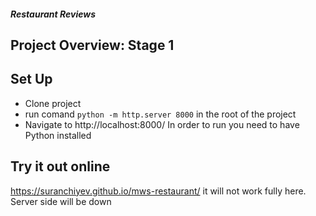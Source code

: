 #### _Restaurant Reviews_

## Project Overview: Stage 1

## Set Up
* Clone project 
* run comand `python -m http.server 8000` in the root of the project 
* Navigate to http://localhost:8000/
In order to run you need to have Python installed 

## Try it out online
https://suranchiyev.github.io/mws-restaurant/
it will not work fully here. Server side will be down 
